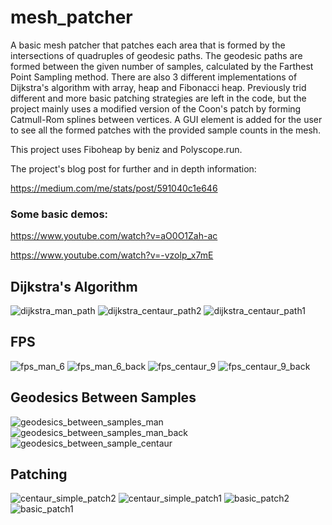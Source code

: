 # mesh_patcher
A basic mesh patcher that patches each area that is formed by the intersections of quadruples of geodesic paths. The geodesic paths are formed between the given number of samples, calculated by the Farthest Point Sampling method. There are also 3 different implementations of Dijkstra's algorithm with array, heap and Fibonacci heap. Previously trid different and more basic patching strategies are left in the code, but the project mainly uses a modified version of the Coon's patch by forming Catmull-Rom splines between vertices. A GUI element is added for the user to see all the formed patches with the provided sample counts in the mesh.

This project uses Fiboheap by beniz and Polyscope.run.

The project's blog post for further and in depth information:

https://medium.com/me/stats/post/591040c1e646

### Some basic demos:

https://www.youtube.com/watch?v=aO0O1Zah-ac

https://www.youtube.com/watch?v=-vzolp_x7mE

## Dijkstra's Algorithm

![dijkstra_man_path](https://github.com/user-attachments/assets/110f4fc4-d1f7-4150-b57c-ac60662c9e66)
![dijkstra_centaur_path2](https://github.com/user-attachments/assets/7c0b93f8-2aaf-476c-bc87-d1d45c3dd0b0)
![dijkstra_centaur_path1](https://github.com/user-attachments/assets/a30b78c9-3e48-4b1f-90ce-39523199554f)

## FPS

![fps_man_6](https://github.com/user-attachments/assets/8e4f891f-ae01-49c0-8e46-b8bad692db13)
![fps_man_6_back](https://github.com/user-attachments/assets/a0326421-7b8f-42db-ba88-703fde200fb0)
![fps_centaur_9](https://github.com/user-attachments/assets/7a6ef266-07ed-4737-847b-29b6dd34ee5b)
![fps_centaur_9_back](https://github.com/user-attachments/assets/28b7dbc8-2fa2-4ec5-b5a9-09a4c7fd1d5b)

## Geodesics Between Samples
![geodesics_between_samples_man](https://github.com/user-attachments/assets/ec6184f6-1e67-4361-a95d-2660b196bb94)
![geodesics_between_samples_man_back](https://github.com/user-attachments/assets/e22d7201-c7f9-424a-b437-b9e12685c2f5)
![geodesics_between_sample_centaur](https://github.com/user-attachments/assets/aedfe600-4177-4ab4-9e74-91a475926f10)

## Patching
![centaur_simple_patch2](https://github.com/user-attachments/assets/7c2b89f2-2a9c-4094-ae0f-1bbd51c8c0ee)
![centaur_simple_patch1](https://github.com/user-attachments/assets/16123832-d223-4260-b749-878fdf835d3f)
![basic_patch2](https://github.com/user-attachments/assets/88108539-173f-4f19-856d-76d27b95f1bf)
![basic_patch1](https://github.com/user-attachments/assets/42432027-7192-46ad-81e6-81e0e8b35abe)
